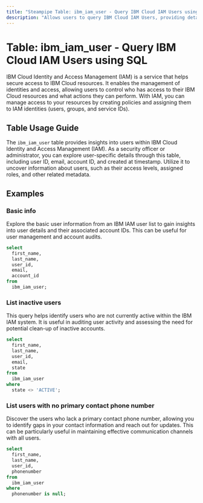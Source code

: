 ```yaml
---
title: "Steampipe Table: ibm_iam_user - Query IBM Cloud IAM Users using SQL"
description: "Allows users to query IBM Cloud IAM Users, providing details such as user ID, email, account ID, and created at timestamp."
---
```


# Table: ibm_iam_user - Query IBM Cloud IAM Users using SQL

IBM Cloud Identity and Access Management (IAM) is a service that helps secure access to IBM Cloud resources. It enables the management of identities and access, allowing users to control who has access to their IBM Cloud resources and what actions they can perform. With IAM, you can manage access to your resources by creating policies and assigning them to IAM identities (users, groups, and service IDs).

## Table Usage Guide

The `ibm_iam_user` table provides insights into users within IBM Cloud Identity and Access Management (IAM). As a security officer or administrator, you can explore user-specific details through this table, including user ID, email, account ID, and created at timestamp. Utilize it to uncover information about users, such as their access levels, assigned roles, and other related metadata.

## Examples

### Basic info
Explore the basic user information from an IBM IAM user list to gain insights into user details and their associated account IDs. This can be useful for user management and account audits.

```sql
select
  first_name,
  last_name,
  user_id,
  email,
  account_id
from
  ibm_iam_user;
```

### List inactive users
This query helps identify users who are not currently active within the IBM IAM system. It is useful in auditing user activity and assessing the need for potential clean-up of inactive accounts.

```sql
select
  first_name,
  last_name,
  user_id,
  email,
  state
from
  ibm_iam_user
where
  state <> 'ACTIVE';
```

### List users with no primary contact phone number
Discover the users who lack a primary contact phone number, allowing you to identify gaps in your contact information and reach out for updates. This can be particularly useful in maintaining effective communication channels with all users.

```sql
select
  first_name,
  last_name,
  user_id,
  phonenumber
from
  ibm_iam_user
where
  phonenumber is null;
```